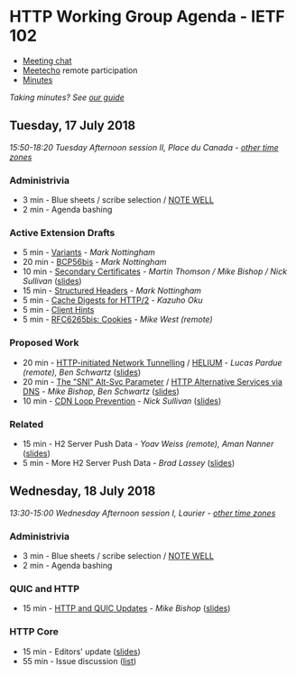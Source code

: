# HTTP Working Group Agenda - IETF 102

* [Meeting chat](xmpp:httpbis@jabber.ietf.org?join)
* [Meetecho](http://www.meetecho.com/ietf102/httpbis) remote participation
* [Minutes](http://etherpad.tools.ietf.org:9000/p/ietf102httpbis)

*Taking minutes? See [our guide](https://github.com/httpwg/wiki/wiki/TakingMinutes)*


## Tuesday, 17 July 2018

_15:50-18:20	Tuesday Afternoon session II, Place du Canada - [other time zones](https://www.timeanddate.com/worldclock/fixedtime.html?msg=HTTP+WG+Meeting&iso=20180717T1550&p1=165&ah=2&am=30)_

### Administrivia

*  3 min - Blue sheets / scribe selection / [NOTE WELL](https://www.ietf.org/about/note-well/)
*  2 min - Agenda bashing

### Active Extension Drafts

*  5 min - [Variants](https://tools.ietf.org/html/draft-ietf-httpbis-variants) - *Mark Nottingham*
* 20 min - [BCP56bis](https://tools.ietf.org/html/draft-ietf-httpbis-bcp56bis) - *Mark Nottingham*
* 10 min - [Secondary Certificates](https://tools.ietf.org/html/draft-ietf-httpbis-http2-secondary-certs) - *Martin Thomson / Mike Bishop / Nick Sullivan*
           ([slides](https://github.com/httpwg/wg-materials/blob/gh-pages/ietf102/secondary_certs.pdf))
* 15 min - [Structured Headers](https://tools.ietf.org/html/draft-ietf-httpbis-header-structure) - *Mark Nottingham*
*  5 min - [Cache Digests for HTTP/2](https://tools.ietf.org/html/draft-ietf-httpbis-cache-digest) - *Kazuho Oku*
*  5 min - [Client Hints](https://tools.ietf.org/html/draft-ietf-httpbis-client-hints)
*  5 min - [RFC6265bis: Cookies](https://tools.ietf.org/html/draft-ietf-httpbis-rfc6265bis) - *Mike West (remote)*

### Proposed Work

* 20 min - [HTTP-initiated Network Tunnelling](https://datatracker.ietf.org/doc/draft-pardue-httpbis-http-network-tunnelling/) / [HELIUM](http://tools.ietf.org/html/draft-schwartz-httpbis-helium) - *Lucas Pardue (remote), Ben Schwartz* ([slides](https://github.com/httpwg/wg-materials/blob/gh-pages/ietf102/hint-helium.pdf))
* 20 min - [The "SNI" Alt-Svc Parameter](https://datatracker.ietf.org/doc/draft-bishop-httpbis-sni-altsvc/) / 
           [HTTP Alternative Services via DNS](https://datatracker.ietf.org/doc/draft-schwartz-httpbis-dns-alt-svc/) - *Mike Bishop, Ben Schwartz*
           ([slides](https://github.com/httpwg/wg-materials/blob/gh-pages/ietf102/alt-svc-sni-dns-httpbis-102-00.pdf))
* 10 min - [CDN Loop Prevention](https://www.ietf.org/id/draft-cdn-loop-prevention) - *Nick Sullivan* ([slides](https://github.com/httpwg/wg-materials/blob/gh-pages/ietf102/CDN-Loop-Prevention.pdf))

### Related

* 15 min - H2 Server Push Data - *Yoav Weiss (remote), Aman Nanner* ([slides](https://github.com/httpwg/wg-materials/blob/gh-pages/ietf102/akamai-server-push.pdf))
*  5 min - More H2 Server Push Data - *Brad Lassey* ([slides](https://github.com/httpwg/wg-materials/blob/gh-pages/ietf102/chrome_push.pdf))

## Wednesday, 18 July 2018

_13:30-15:00	Wednesday Afternoon session I, Laurier - [other time zones](https://www.timeanddate.com/worldclock/fixedtime.html?msg=HTTP+WG+Meeting&iso=20180718T1330&p1=165&ah=1&am=30)_

### Administrivia

*  3 min - Blue sheets / scribe selection / [NOTE WELL](https://www.ietf.org/about/note-well/)
*  2 min - Agenda bashing

### QUIC and HTTP

* 15 min - [HTTP and QUIC Updates](https://tools.ietf.org/html/draft-ietf-quic-http) - *Mike Bishop* ([slides](https://github.com/httpwg/wg-materials/blob/gh-pages/ietf102/HTTP-QUIC%20Cross-Pollination.pdf))

### HTTP Core

* 15 min - Editors' update ([slides](https://github.com/httpwg/wg-materials/blob/gh-pages/ietf102/ietf-102-httptre.pdf))
* 55 min - Issue discussion ([list](https://github.com/httpwg/http-core/labels/discuss))

